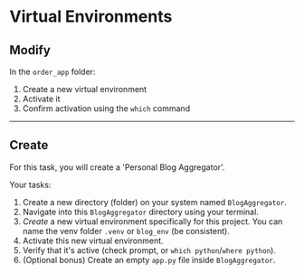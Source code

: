 # Virtual Environments

## Modify

In the `order_app` folder:

1. Create a new virtual environment
2. Activate it
3. Confirm activation using the `which` command

---

## Create

For this task, you will create a 'Personal Blog Aggregator'.

Your tasks:

1.  Create a new directory (folder) on your system named `BlogAggregator`.
2.  Navigate into this `BlogAggregator` directory using your terminal.
3.  *Create* a new virtual environment specifically for this project. You can name the venv folder `.venv` or `blog_env` (be consistent).
4.  Activate this new virtual environment.
5.  Verify that it's active (check prompt, or `which python`/`where python`).
6.  (Optional bonus) Create an empty `app.py` file inside `BlogAggregator`.
